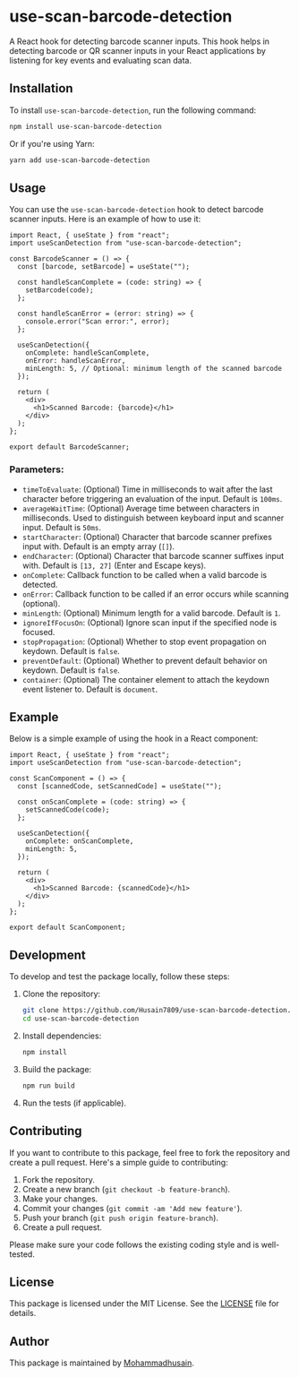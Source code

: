 # use-scan-barcode-detection

A React hook for detecting barcode scanner inputs. This hook helps in detecting barcode or QR scanner inputs in your React applications by listening for key events and evaluating scan data.

## Installation

To install `use-scan-barcode-detection`, run the following command:

```bash
npm install use-scan-barcode-detection
```

Or if you're using Yarn:

```bash
yarn add use-scan-barcode-detection
```

## Usage

You can use the `use-scan-barcode-detection` hook to detect barcode scanner inputs. Here is an example of how to use it:

```tsx
import React, { useState } from "react";
import useScanDetection from "use-scan-barcode-detection";

const BarcodeScanner = () => {
  const [barcode, setBarcode] = useState("");

  const handleScanComplete = (code: string) => {
    setBarcode(code);
  };

  const handleScanError = (error: string) => {
    console.error("Scan error:", error);
  };

  useScanDetection({
    onComplete: handleScanComplete,
    onError: handleScanError,
    minLength: 5, // Optional: minimum length of the scanned barcode
  });

  return (
    <div>
      <h1>Scanned Barcode: {barcode}</h1>
    </div>
  );
};

export default BarcodeScanner;
```

### Parameters:

- `timeToEvaluate`: (Optional) Time in milliseconds to wait after the last character before triggering an evaluation of the input. Default is `100ms`.
- `averageWaitTime`: (Optional) Average time between characters in milliseconds. Used to distinguish between keyboard input and scanner input. Default is `50ms`.
- `startCharacter`: (Optional) Character that barcode scanner prefixes input with. Default is an empty array (`[]`).
- `endCharacter`: (Optional) Character that barcode scanner suffixes input with. Default is `[13, 27]` (Enter and Escape keys).
- `onComplete`: Callback function to be called when a valid barcode is detected.
- `onError`: Callback function to be called if an error occurs while scanning (optional).
- `minLength`: (Optional) Minimum length for a valid barcode. Default is `1`.
- `ignoreIfFocusOn`: (Optional) Ignore scan input if the specified node is focused.
- `stopPropagation`: (Optional) Whether to stop event propagation on keydown. Default is `false`.
- `preventDefault`: (Optional) Whether to prevent default behavior on keydown. Default is `false`.
- `container`: (Optional) The container element to attach the keydown event listener to. Default is `document`.

## Example

Below is a simple example of using the hook in a React component:

```tsx
import React, { useState } from "react";
import useScanDetection from "use-scan-barcode-detection";

const ScanComponent = () => {
  const [scannedCode, setScannedCode] = useState("");

  const onScanComplete = (code: string) => {
    setScannedCode(code);
  };

  useScanDetection({
    onComplete: onScanComplete,
    minLength: 5,
  });

  return (
    <div>
      <h1>Scanned Barcode: {scannedCode}</h1>
    </div>
  );
};

export default ScanComponent;
```

## Development

To develop and test the package locally, follow these steps:

1. Clone the repository:

   ```bash
   git clone https://github.com/Husain7809/use-scan-barcode-detection.git
   cd use-scan-barcode-detection
   ```

2. Install dependencies:

   ```bash
   npm install
   ```

3. Build the package:

   ```bash
   npm run build
   ```

4. Run the tests (if applicable).

## Contributing

If you want to contribute to this package, feel free to fork the repository and create a pull request. Here's a simple guide to contributing:

1. Fork the repository.
2. Create a new branch (`git checkout -b feature-branch`).
3. Make your changes.
4. Commit your changes (`git commit -am 'Add new feature'`).
5. Push your branch (`git push origin feature-branch`).
6. Create a pull request.

Please make sure your code follows the existing coding style and is well-tested.

## License

This package is licensed under the MIT License. See the [LICENSE](LICENSE) file for details.

## Author

This package is maintained by [Mohammadhusain](https://github.com/Husain7809).
